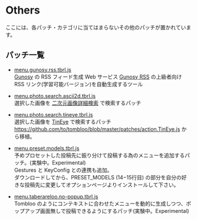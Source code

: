# Others

ここには、各パッチ・カテゴリに当てはまらないその他のパッチが置かれています。

## パッチ一覧

* [menu.gunosy.rss.tbrl.js](https://raw.github.com/YungSang/patches-for-taberareloo/master/others/menu.gunosy.rss.tbrl.js)  
	[Gunosy](http://gunosy.com) の RSS フィード生成 Web サービス [Gunosy RSS](http://dai-shi.github.io/gunosy-rss/) の上級者向け RSS リンク(学習可能バージョン)を自動生成するツール

* [menu.photo.search.ascii2d.tbrl.js](https://raw.github.com/YungSang/patches-for-taberareloo/master/others/menu.photo.search.ascii2d.tbrl.js)  
	選択した画像を [二次元画像詳細検索](http://www.ascii2d.net/imagesearch) で検索するパッチ

* [menu.photo.search.tineye.tbrl.js](https://raw.github.com/YungSang/patches-for-taberareloo/master/others/menu.photo.search.tineye.tbrl.js)  
	選択した画像を [TinEye](http://www.tineye.com) で検索するパッチ
	https://github.com/to/tombloo/blob/master/patches/action.TinEye.js から移植。

* [menu.preset.models.tbrl.js](https://raw.github.com/YungSang/patches-for-taberareloo/master/others/menu.preset.models.tbrl.js)  
	予めプロセットした投稿先に振り分けて投稿する為のメニューを追加するパッチ。(実験中。Experimental)  
	Gestures と KeyConfig との連携も追加。  
	ダウンロードしてから、PRESET_MODELS (14−15行目) の部分を自分の好きな投稿先に変更してオプションページよりインストールして下さい。

* [menu.taberareloo.no-popup.tbrl.js](https://raw.github.com/YungSang/patches-for-taberareloo/master/others/menu.taberareloo.no-popup.tbrl.js)  
	Tombloo のようにコンテキストに合わせたメニューを動的に生成しつつ、ポップアップ画面無しで投稿できるようにするパッチ(実験中。Experimental)
